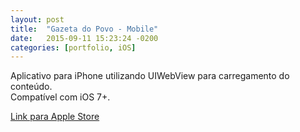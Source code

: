 ```yaml
---
layout: post
title:  "Gazeta do Povo - Mobile"
date:   2015-09-11 15:23:24 -0200
categories: [portfolio, iOS]
---
```


Aplicativo para iPhone utilizando UIWebView para carregamento do conteúdo. 
<br/>Compatível com iOS 7+.

[Link para Apple Store](https://itunes.apple.com/us/app/gazeta-do-povo-mobile/id1031930643?l=pt&ls=1&mt=8)